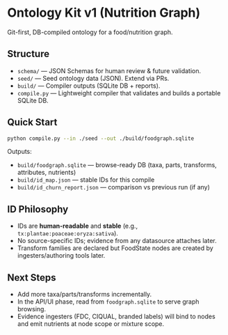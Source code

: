 # Ontology Kit v1 (Nutrition Graph)

Git-first, DB-compiled ontology for a food/nutrition graph.

## Structure
- `schema/` — JSON Schemas for human review & future validation.
- `seed/` — Seed ontology data (JSON). Extend via PRs.
- `build/` — Compiler outputs (SQLite DB + reports).
- `compile.py` — Lightweight compiler that validates and builds a portable SQLite DB.

## Quick Start
```bash
python compile.py --in ./seed --out ./build/foodgraph.sqlite
```

Outputs:
- `build/foodgraph.sqlite` — browse-ready DB (taxa, parts, transforms, attributes, nutrients)
- `build/id_map.json` — stable IDs for this compile
- `build/id_churn_report.json` — comparison vs previous run (if any)

## ID Philosophy
- IDs are **human-readable** and **stable** (e.g., `tx:plantae:poaceae:oryza:sativa`).
- No source-specific IDs; evidence from any datasource attaches later.
- Transform families are declared but FoodState nodes are created by ingesters/authoring tools later.

## Next Steps
- Add more taxa/parts/transforms incrementally.
- In the API/UI phase, read from `foodgraph.sqlite` to serve graph browsing.
- Evidence ingesters (FDC, CIQUAL, branded labels) will bind to nodes and emit nutrients at node scope or mixture scope.
